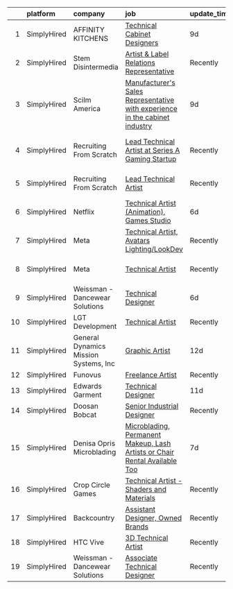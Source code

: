 

|    | platform    | company                               | job                                                                                                                                                                                      | update_time   | location                       |
|---:|:------------|:--------------------------------------|:-----------------------------------------------------------------------------------------------------------------------------------------------------------------------------------------|:--------------|:-------------------------------|
|  1 | SimplyHired | AFFINITY KITCHENS                     | [Technical Cabinet Designers](https://www.simplyhired.com/job/keOLWx-ZhXYIeRVAf2eTOMs8LWNHZkyTvt1MjrGPGvCpOH86b8f3uQ?q=technical+artist)                                                 | 9d            | Scottsdale, AZ                 |
|  2 | SimplyHired | Stem Disintermedia                    | [Artist & Label Relations Representative](https://www.simplyhired.com/job/t9JtpWeunVBwCg3MpkfRyLiW9esiYZtm9CUDnQQA-2KcOBtszHbyjg?q=technical+artist)                                     | Recently      | Remote                         |
|  3 | SimplyHired | Scilm America                         | [Manufacturer's Sales Representative with experience in the cabinet industry](https://www.simplyhired.com/job/i6Mk1fvCuc6JMMLViS9V_keP7TyWaIDkT3sz3PzQc7P-kaZBisJ3qw?q=technical+artist) | 9d            | Charlotte, NC                  |
|  4 | SimplyHired | Recruiting From Scratch               | [Lead Technical Artist at Series A Gaming Startup](https://www.simplyhired.com/job/ZAXngo0DJ0tKcYGK4e0eXYCT-DWLCAX48EJQX6GVzBUgtBx7SIFxMA?q=technical+artist)                            | Recently      | Chevy Chase, MD +126 locations |
|  5 | SimplyHired | Recruiting From Scratch               | [Lead Technical Artist](https://www.simplyhired.com/job/5HQ2YKrMGOs6GDYkAhuapaUQA4v67TmJUftMh2fQu6A1ULmRMiZ2Ww?q=technical+artist)                                                       | Recently      | Bethesda, MD +126 locations    |
|  6 | SimplyHired | Netflix                               | [Technical Artist (Animation), Games Studio](https://www.simplyhired.com/job/j2fPeX_mhMZMMg0wmXUn0u6Be0_85BV1lWWqvynAApJ3rG0LWnYqwg?q=technical+artist)                                  | 6d            | Los Angeles, CA                |
|  7 | SimplyHired | Meta                                  | [Technical Artist, Avatars Lighting/LookDev](https://www.simplyhired.com/job/fi97us5G3Jr2OLUdIlBnIvXBI2bnLmu-2_JEYJhOIrCTcSWfnqx3Jw?q=technical+artist)                                  | Recently      | Remote +3 locations            |
|  8 | SimplyHired | Meta                                  | [Technical Artist](https://www.simplyhired.com/job/ZHrcYCCZ4eAwivCDVUyJ5b-lpHivwKuDthZeAbaGrxjCoQ9oCumHKw?q=technical+artist)                                                            | Recently      | Durham, NC +9 locations        |
|  9 | SimplyHired | Weissman - Dancewear Solutions        | [Technical Designer](https://www.simplyhired.com/job/-WlrExIwz0fN_7GPwDXzeHZTjE1zpGAatQhb-bViXC2PFDUCUOmtbg?q=technical+artist)                                                          | 6d            | St. Louis, MO                  |
| 10 | SimplyHired | LGT Development                       | [Technical Artist](https://www.simplyhired.com/job/hk15iE4kPxnYrUFRg7F_NSeUiQu_H9ixIwq3dGbsLc-SsCO4_sk2Fg?q=technical+artist)                                                            | Recently      | Addison, TX                    |
| 11 | SimplyHired | General Dynamics Mission Systems, Inc | [Graphic Artist](https://www.simplyhired.com/job/fr2riOg69pG0OqgyNbqUtBrJWzBzueVEZJHG8lGxC-J_KVZzQ6_HIg?q=technical+artist)                                                              | 12d           | Fairfax, VA                    |
| 12 | SimplyHired | Funovus                               | [Freelance Artist](https://www.simplyhired.com/job/wucjFvZG2JRNmwrYnLbwDVT3_DRVHLxMd8BzmWlUbytgTfm8cythdg?q=technical+artist)                                                            | Recently      | Remote                         |
| 13 | SimplyHired | Edwards Garment                       | [Technical Designer](https://www.simplyhired.com/job/IQf8k03O6dxqlWy761KRxjn1KLZUOfGzDlbGHTNArhYvHdicCSSJRg?q=technical+artist)                                                          | 11d           | Kalamazoo, MI                  |
| 14 | SimplyHired | Doosan Bobcat                         | [Senior Industrial Designer](https://www.simplyhired.com/job/t9gcUVNdYD9rFUci2nWQrqisloKpJ2SLm-MKmhdUTxyG4kpTA2nF5A?q=technical+artist)                                                  | Recently      | Bismarck, ND                   |
| 15 | SimplyHired | Denisa Opris Microblading             | [Microblading, Permanent Makeup, Lash Artists or Chair Rental Available Too](https://www.simplyhired.com/job/TxPnJxppZKtj9qHfcS7fbUyoV4Sy6EHaUyonBa0pAmLGBpliRhEHdA?q=technical+artist)  | 7d            | Naples, FL                     |
| 16 | SimplyHired | Crop Circle Games                     | [Technical Artist - Shaders and Materials](https://www.simplyhired.com/job/9LEI-ViV5gbrNfQDkJmGZ_MRVVbhq9VWz5RpbyHFKIlg7SZAoJCoow?q=technical+artist)                                    | Recently      | San Francisco, CA              |
| 17 | SimplyHired | Backcountry                           | [Assistant Designer, Owned Brands](https://www.simplyhired.com/job/m9O3aXY5M93KUX0GzU8x_a6-Icu_FNw7Ldiitp_77lMiKRt2Czob5A?q=technical+artist)                                            | Recently      | Park City, UT                  |
| 18 | SimplyHired | HTC Vive                              | [3D Technical Artist](https://www.simplyhired.com/job/piZOsUVKq9FNAk6o6vjCXh81qYh2KdyV_4rpIR9xgU43P4UR8zMBgA?q=technical+artist)                                                         | Recently      | Remote +1 location             |
| 19 | SimplyHired | Weissman - Dancewear Solutions        | [Associate Technical Designer](https://www.simplyhired.com/job/nKLyV4uiSfeKrSwc13zURriHvEdy7zEXNSnWqgiMkKQXTOprYoXeYg?q=technical+artist)                                                | Recently      | St. Louis, MO                  |